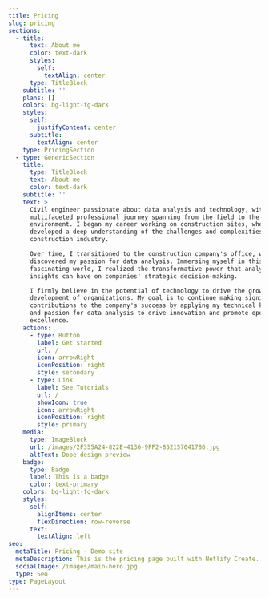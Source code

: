 ```yaml
---
title: Pricing
slug: pricing
sections:
  - title:
      text: About me
      color: text-dark
      styles:
        self:
          textAlign: center
      type: TitleBlock
    subtitle: ''
    plans: []
    colors: bg-light-fg-dark
    styles:
      self:
        justifyContent: center
      subtitle:
        textAlign: center
    type: PricingSection
  - type: GenericSection
    title:
      type: TitleBlock
      text: About me
      color: text-dark
    subtitle: ''
    text: >
      Civil engineer passionate about data analysis and technology, with a
      multifaceted professional journey spanning from the field to the corporate
      environment. I began my career working on construction sites, where I
      developed a deep understanding of the challenges and complexities of the
      construction industry.

      Over time, I transitioned to the construction company's office, where I
      discovered my passion for data analysis. Immersing myself in this
      fascinating world, I realized the transformative power that analytical
      insights can have on companies' strategic decision-making.

      I firmly believe in the potential of technology to drive the growth and
      development of organizations. My goal is to continue making significant
      contributions to the company's success by applying my technical knowledge
      and passion for data analysis to drive innovation and promote operational
      excellence.
    actions:
      - type: Button
        label: Get started
        url: /
        icon: arrowRight
        iconPosition: right
        style: secondary
      - type: Link
        label: See Tutorials
        url: /
        showIcon: true
        icon: arrowRight
        iconPosition: right
        style: primary
    media:
      type: ImageBlock
      url: /images/2F355A24-822E-4136-9FF2-852157041786.jpg
      altText: Dope design preview
    badge:
      type: Badge
      label: This is a badge
      color: text-primary
    colors: bg-light-fg-dark
    styles:
      self:
        alignItems: center
        flexDirection: row-reverse
      text:
        textAlign: left
seo:
  metaTitle: Pricing - Demo site
  metaDescription: This is the pricing page built with Netlify Create.
  socialImage: /images/main-hero.jpg
  type: Seo
type: PageLayout
---
```

